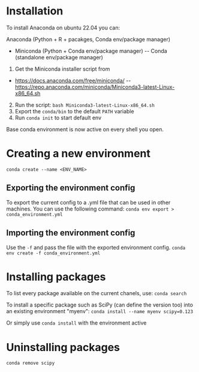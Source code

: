# Installation 

To install Anaconda on ubuntu 22.04 you can:

Anaconda (Python + R + pacakges, Conda env/package manager)
- Miniconda (Python + Conda env/package manager)
-- Conda (standalone env/package manager)

1. Get the Miniconda installer script from 
- https://docs.anaconda.com/free/miniconda/
-- https://repo.anaconda.com/miniconda/Miniconda3-latest-Linux-x86_64.sh
2. Run the script: `bash Miniconda3-latest-Linux-x86_64.sh`
3. Export the `conda/bin` to the default `PATH` variable
4. Run `conda init` to start default env

Base conda environment is now active on every shell you open.


# Creating a new environment

`conda create --name <ENV_NAME>`

## Exporting the environment config

To export the current config to a .yml file that can be used in other machines. You can use the following command:
`conda env export > conda_environment.yml`

## Importing the environment config
Use the `-f` and pass the file with the exported environment config.
`conda env create -f conda_environment.yml`


# Installing packages

To list every package available on the current chanels, use:
`conda search`


To install a specific package such as SciPy (can define the version too) into an existing environment "myenv":
`conda install --name myenv scipy=0.123`

Or simply use `conda install` with the environment active

# Uninstalling packages
`conda remove scipy`